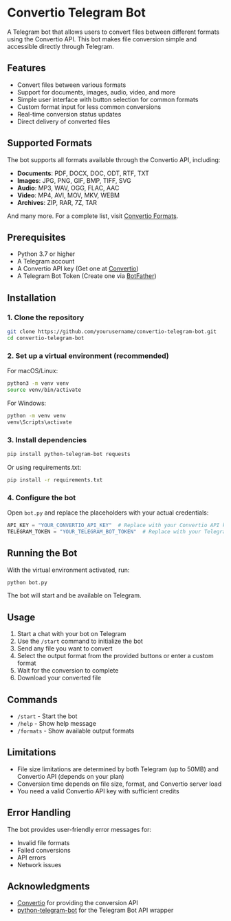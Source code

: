 # Convertio Telegram Bot

A Telegram bot that allows users to convert files between different formats using the Convertio API. This bot makes file conversion simple and accessible directly through Telegram.

## Features

- Convert files between various formats
- Support for documents, images, audio, video, and more
- Simple user interface with button selection for common formats
- Custom format input for less common conversions
- Real-time conversion status updates
- Direct delivery of converted files

## Supported Formats

The bot supports all formats available through the Convertio API, including:

- **Documents**: PDF, DOCX, DOC, ODT, RTF, TXT
- **Images**: JPG, PNG, GIF, BMP, TIFF, SVG
- **Audio**: MP3, WAV, OGG, FLAC, AAC
- **Video**: MP4, AVI, MOV, MKV, WEBM
- **Archives**: ZIP, RAR, 7Z, TAR

And many more. For a complete list, visit [Convertio Formats](https://convertio.co/formats/).

## Prerequisites

- Python 3.7 or higher
- A Telegram account
- A Convertio API key (Get one at [Convertio](https://convertio.co/api/))
- A Telegram Bot Token (Create one via [BotFather](https://t.me/BotFather))

## Installation

### 1. Clone the repository

```bash
git clone https://github.com/yourusername/convertio-telegram-bot.git
cd convertio-telegram-bot
```

### 2. Set up a virtual environment (recommended)

For macOS/Linux:

```bash
python3 -m venv venv
source venv/bin/activate
```

For Windows:

```bash
python -m venv venv
venv\Scripts\activate
```

### 3. Install dependencies

```bash
pip install python-telegram-bot requests
```

Or using requirements.txt:

```bash
pip install -r requirements.txt
```

### 4. Configure the bot

Open `bot.py` and replace the placeholders with your actual credentials:

```python
API_KEY = "YOUR_CONVERTIO_API_KEY"  # Replace with your Convertio API key
TELEGRAM_TOKEN = "YOUR_TELEGRAM_BOT_TOKEN"  # Replace with your Telegram bot token
```

## Running the Bot

With the virtual environment activated, run:

```bash
python bot.py
```

The bot will start and be available on Telegram.

## Usage

1. Start a chat with your bot on Telegram
2. Use the `/start` command to initialize the bot
3. Send any file you want to convert
4. Select the output format from the provided buttons or enter a custom format
5. Wait for the conversion to complete
6. Download your converted file

## Commands

- `/start` - Start the bot
- `/help` - Show help message
- `/formats` - Show available output formats

## Limitations

- File size limitations are determined by both Telegram (up to 50MB) and Convertio API (depends on your plan)
- Conversion time depends on file size, format, and Convertio server load
- You need a valid Convertio API key with sufficient credits

## Error Handling

The bot provides user-friendly error messages for:

- Invalid file formats
- Failed conversions
- API errors
- Network issues

## Acknowledgments

- [Convertio](https://convertio.co/) for providing the conversion API
- [python-telegram-bot](https://github.com/python-telegram-bot/python-telegram-bot) for the Telegram Bot API wrapper
